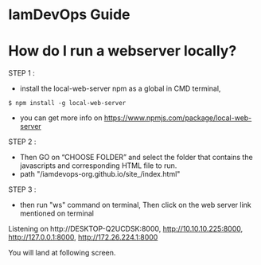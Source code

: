 # IamDevOps Guide

# How do I run a webserver locally?
STEP 1 :

- install the local-web-server npm as a global in CMD terminal,

```
$ npm install -g local-web-server
```

- you can get more info on https://www.npmjs.com/package/local-web-server

STEP 2 : 

- Then GO on “CHOOSE FOLDER” and select the folder that contains the javascripts and corresponding HTML file to run.
- path "/iamdevops-org.github.io/site_/index.html"

STEP 3 :

- then run "ws" command on terminal, Then click on the web server link mentioned on terminal

Listening on http://DESKTOP-Q2UCDSK:8000, http://10.10.10.225:8000, http://127.0.0.1:8000, http://172.26.224.1:8000  

You will land at following screen.
